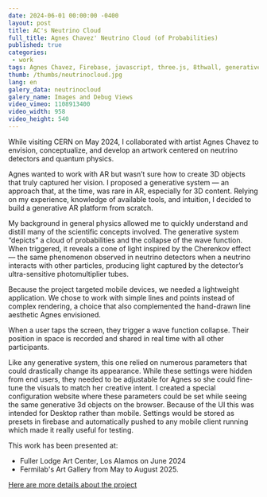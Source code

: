 ```yaml
---
date: 2024-06-01 00:00:00 -0400
layout: post
title: AC's Neutrino Cloud
full_title: Agnes Chavez' Neutrino Cloud (of Probabilities)
published: true
categories:
 - work
tags: Agnes Chavez, Firebase, javascript, three.js, 8thwall, generative AR, generative 3d
thumb: /thumbs/neutrinocloud.jpg
lang: en 
galery_data: neutrinocloud
galery_name: Images and Debug Views
video_vimeo: 1108913400
video_width: 958
video_height: 540
---
```


While visiting CERN on May 2024, I collaborated with artist Agnes Chavez to envision, conceptualize, and develop an artwork centered on neutrino detectors and quantum physics.

Agnes wanted to work with AR but wasn’t sure how to create 3D objects that truly captured her vision. I proposed a generative system — an approach that, at the time, was rare in AR, especially for 3D content. Relying on my experience, knowledge of available tools, and intuition, I decided to build a generative AR platform from scratch.

My background in general physics allowed me to quickly understand and distill many of the scientific concepts involved. The generative system “depicts” a cloud of probabilities and the collapse of the wave function. When triggered, it reveals a cone of light inspired by the Cherenkov effect — the same phenomenon observed in neutrino detectors when a neutrino interacts with other particles, producing light captured by the detector’s ultra-sensitive photomultiplier tubes.

Because the project targeted mobile devices, we needed a lightweight application. We chose to work with simple lines and points instead of complex rendering, a choice that also complemented the hand-drawn line aesthetic Agnes envisioned.

When a user taps the screen, they trigger a wave function collapse. Their position in space is recorded and shared in real time with all other participants.

Like any generative system, this one relied on numerous parameters that could drastically change its appearance. While these settings were hidden from end users, they needed to be adjustable for Agnes so she could fine-tune the visuals to match her creative intent. I created a special configuration website where these parameters could be set while seeing the same generative 3d objects on the browser. Because of the UI this was intended for Desktop rather than mobile. Settings would be stored as presets in firebase and automatically pushed to any mobile client running which made it really useful for testing.

This work has been presented at:
* Fuller Lodge Art Center, Los Alamos on June 2024
* Fermilab's Art Gallery from May to August 2025.


[Here are more details about the project](https://agneschavez.com/2024/08/04/neutrino-cloud-of-probabilities/)

